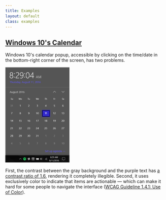 ```yaml
---
title: Examples
layout: default
class: examples
---
```


<h2 id="windows-calendar"><a href="#windows-calendar">Windows 10's Calendar</a></h2>

Windows 10's calendar popup, accessible by clicking on the time/date in
the bottom-right corner of the screen, has two problems.

<a href="/images/windows-calendar.png"><img alt="Windows 10's calendar, with hard-to-read purple text on a dark gray background" src="/images/windows-calendar.png" height="300"></a>

First, the contrast between the gray background and the purple text has
[a contrast ratio of
1.6](https://leaverou.github.io/contrast-ratio/#%236159ff-on-%23555555),
rendering it completely illegible. Second, it uses exclusively color to
indicate that items are actionable &mdash; which can make it hard for
some people to navigate the interface
([WCAG Guideline 1.4.1: Use of
Color](https://www.w3.org/TR/WCAG/#visual-audio-contrast)).
